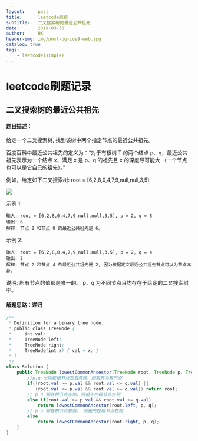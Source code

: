 ```yaml
---
layout:     post
title:      leetcode刷题
subtitle:   二叉搜索树的最近公共祖先
date:       2019-03-30
author:     HK
header-img: img/post-bg-ios9-web.jpg
catalog: true
tags:
    - leetcode(simple)
---
```

# leetcode刷题记录
## 二叉搜索树的最近公共祖先

#### 题目描述：
给定一个二叉搜索树, 找到该树中两个指定节点的最近公共祖先。

百度百科中最近公共祖先的定义为：“对于有根树 T 的两个结点 p、q，最近公共祖先表示为一个结点 x，满足 x 是 p、q 的祖先且 x 的深度尽可能大
（一个节点也可以是它自己的祖先）。”

例如，给定如下二叉搜索树:  root = [6,2,8,0,4,7,9,null,null,3,5]


![](https://assets.leetcode-cn.com/aliyun-lc-upload/uploads/2018/12/14/binarysearchtree_improved.png)

 

示例 1:

    输入: root = [6,2,8,0,4,7,9,null,null,3,5], p = 2, q = 8
    输出: 6 
    解释: 节点 2 和节点 8 的最近公共祖先是 6。
示例 2:

    输入: root = [6,2,8,0,4,7,9,null,null,3,5], p = 2, q = 4
    输出: 2
    解释: 节点 2 和节点 4 的最近公共祖先是 2, 因为根据定义最近公共祖先节点可以为节点本身。
 

说明:
    所有节点的值都是唯一的。
    p、q 为不同节点且均存在于给定的二叉搜索树中。
    
#### 解题思路：递归
```java
/**
 * Definition for a binary tree node.
 * public class TreeNode {
 *     int val;
 *     TreeNode left;
 *     TreeNode right;
 *     TreeNode(int x) { val = x; }
 * }
 */
class Solution {
    public TreeNode lowestCommonAncestor(TreeNode root, TreeNode p, TreeNode q) {
        //p,q 分别在根节点左右两侧，则祖先为根节点
        if((root.val >= p.val && root.val <= q.val) || 
           (root.val <= p.val && root.val >= q.val)) return root;
        // p q 都在根节点左侧，则祖先在根节点左侧
        else if(root.val >= p.val && root.val >= q.val)
            return lowestCommonAncestor(root.left, p, q);
        // p q 都在根节点右侧， 则祖先在根节点右侧
        else
            return lowestCommonAncestor(root.right, p, q);
    }
}
```

